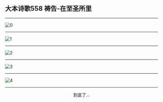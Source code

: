 
## 大本诗歌558 祷告-在至圣所里
        
<div id="aplayer0"></div>

---

<img alt="0" data-original="https://cdn.jsdelivr.net/gh/k34869/shi/data/d0558/0">

---

<img alt="1" data-original="https://cdn.jsdelivr.net/gh/k34869/shi/data/d0558/1">

---

<img alt="2" data-original="https://cdn.jsdelivr.net/gh/k34869/shi/data/d0558/2">

---

<img alt="3" data-original="https://cdn.jsdelivr.net/gh/k34869/shi/data/d0558/3">

---

<img alt="4" data-original="https://cdn.jsdelivr.net/gh/k34869/shi/data/d0558/4">

---

<p style="text-align: center">到底了...</p>

<script src="/js/dist-view.js"></script>

<script>
MAIN.id = 'd0558';
        
const ap0 = new APlayer({
    container: document.getElementById('aplayer0'),
    volume: 1,
    loop: 'none',
    preload: 'none',
    audio: [{
        name: '大本诗歌558.mp3',
        artist: '大本诗歌',
        url: 'https://res.wx.qq.com/voice/getvoice?mediaid=MzI0NTk3MDM5M18yMjQ3NDk0NTY4',
        cover: '/favicon'
    }]
});
</script>
